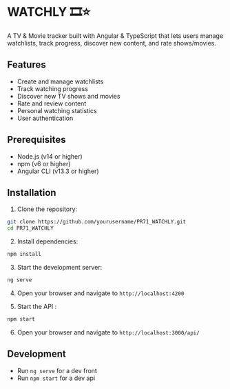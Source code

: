# WATCHLY 🎞️⭐

A TV & Movie tracker built with Angular & TypeScript that lets users manage watchlists, track progress, discover new content, and rate shows/movies.

## Features

- Create and manage watchlists
- Track watching progress
- Discover new TV shows and movies
- Rate and review content
- Personal watching statistics
- User authentication

## Prerequisites

- Node.js (v14 or higher)
- npm (v6 or higher)
- Angular CLI (v13.3 or higher)

## Installation

1. Clone the repository:
```bash
git clone https://github.com/yourusername/PR71_WATCHLY.git
cd PR71_WATCHLY
```

2. Install dependencies:
```bash
npm install
```

3. Start the development server:
```bash
ng serve
```

4. Open your browser and navigate to `http://localhost:4200`


5. Start the API :
```bash
npm start
```

6. Open your browser and navigate to `http://localhost:3000/api/`

## Development

- Run `ng serve` for a dev front
- Run `npm start` for a dev api
